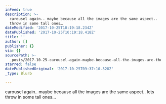 ```yaml
---
inFeed: true
description: >-
  carousel again.. maybe because all the images are the same aspect..  lets
  throw in some tall ones…
dateModified: '2017-10-25T10:19:18.234Z'
datePublished: '2017-10-25T10:19:18.418Z'
title: ''
author: []
publisher: {}
via: {}
sourcePath: >-
  _posts/2017-10-25-carousel-again-maybe-because-all-the-images-are-the-same-a.md
starred: false
datePublishedOriginal: '2017-10-25T09:37:10.328Z'
_type: Blurb

---
```

carousel again.. maybe because all the images are the same aspect.. lets throw in some tall ones...